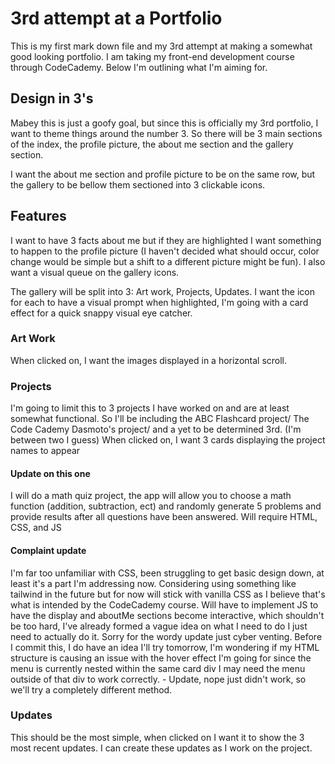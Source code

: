 # 3rd attempt at a Portfolio

This is my first mark down file and my 3rd attempt at making a somewhat good looking portfolio.  I am taking my front-end development course through CodeCademy.  Below I'm outlining what I'm aiming for.

## Design in 3's

Mabey this is just a goofy goal, but since this is officially my 3rd portfolio, I want to theme things around the number 3.  So there will be 3 main sections of the index, the profile picture, the about me section and the gallery section.

I want the about me section and profile picture to be on the same row, but the gallery to be bellow them sectioned into 3 clickable icons.

## Features

I want to have 3 facts about me but if they are highlighted I want something to happen to the profile picture (I haven't decided what should occur, color change would be simple but a shift to a different picture might be fun).  I also want a visual queue on the gallery icons.

The gallery will be split into 3: Art work, Projects, Updates.  I want the icon for each to have a visual prompt when highlighted, I'm going with a card effect for a quick snappy visual eye catcher.

### Art Work

When clicked on, I want the images displayed in a horizontal scroll.

### Projects

I'm going to limit this to 3 projects I have worked on and are at least somewhat functional.
So I'll be including the ABC Flashcard project/ The Code Cademy Dasmoto's project/ and a yet to be determined 3rd.  (I'm between two I guess)
When clicked on, I want 3 cards displaying the project names to appear
#### Update on this one
I will do a math quiz project, the app will allow you to choose a math function (addition, subtraction, ect) and randomly generate 5 problems and provide results after all questions have been answered. Will require HTML, CSS, and JS
#### Complaint update
I'm far too unfamiliar with CSS, been struggling to get basic design down, at least it's a part I'm addressing now.  Considering using something like tailwind in the future but for now will stick with vanilla CSS as I believe that's what is intended by the CodeCademy course.  Will have to implement JS to have the display and aboutMe sections become interactive, which shouldn't be too hard, I've already formed a vague idea on what I need to do I just need to actually do it.  Sorry for the wordy update just cyber venting.  Before I commit this, I do have an idea I'll try tomorrow, I'm wondering if my HTML structure is causing an issue with the hover effect I'm going for since the menu is currently nested within the same card div I may need the menu outside of that div to work correctly. - Update, nope just didn't work, so we'll try a completely different method.

### Updates

This should be the most simple, when clicked on I want it to show the 3 most recent updates.
I can create these updates as I work on the project.